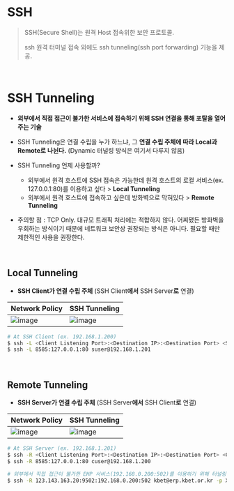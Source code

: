 # SSH

> SSH(Secure Shell)는 원격 Host 접속위한 보안 프로토콜.
>
> ssh 원격 터미널 접속 외에도 ssh tunneling(ssh port forwarding) 기능을 제공.

<br/>

# SSH Tunneling

- **외부에서 직접 접근이 불가한 서비스에 접속하기 위해 SSH 연결을 통해 포탈을 열어주는 기술**
- SSH Tunneling은 연결 수립을 누가 하느냐, 그 **연결 수립 주체에 따라 Local과 Remote로 나뉜다.** (Dynamic 터널링 방식은 여기서 다루지 않음)
- SSH Tunneling 언제 사용할까?
  - 외부에서 원격 호스트에 SSH 접속은 가능한데 원격 호스트의 로컬 서비스(ex. 127.0.0.1:80)를 이용하고 싶다 > **Local Tunneling**
  - 외부에서 원격 호스트에 접속하고 싶은데 방화벽으로 막혀있다 > **Remote Tunneling**
  
- 주의할 점 : TCP Only. 대규모 트래픽 처리에는 적합하지 않다. 어찌됐든 방화벽을 우회하는 방식이기 때문에 네트워크 보안상 권장되는 방식은 아니다. 필요할 때만 제한적인 사용을 권장한다.

<br/>

## Local Tunneling

- **SSH Client가 연결 수립 주체** (SSH Client**에서** SSH Server**로** 연결)

| Network Policy                                               | SSH Tunneling                                                |
| ------------------------------------------------------------ | ------------------------------------------------------------ |
| ![image](https://user-images.githubusercontent.com/64063767/197710681-fb850eb1-b19c-4e0c-b973-5c1495528d8e.png) | ![image](https://user-images.githubusercontent.com/64063767/197710822-c615bd77-d28a-4182-8838-0f6e0baa3cf3.png) |

```bash
# At SSH Client (ex. 192.168.1.200)
$ ssh -L <Client Listening Port>:<Destination IP>:<Destination Port> <Server User>@<Server IP> [-p ssh port]
$ ssh -L 8585:127.0.0.1:80 suser@192.168.1.201
```

<br/>

## Remote Tunneling

- **SSH Server가 연결 수립 주체** (SSH Server**에서** SSH Client**로** 연결)

| Network Policy                                               | SSH Tunneling                                                |
| ------------------------------------------------------------ | ------------------------------------------------------------ |
| ![image](https://user-images.githubusercontent.com/64063767/197711192-9e830226-5eee-4399-8a73-186d75385c06.png) | ![image](https://user-images.githubusercontent.com/64063767/197711133-89b32c17-0f1f-490c-a237-901d4d413517.png) |

```bash
# At SSH Server (ex. 192.168.1.201)
$ ssh -R <Client Listening Port>:<Destination IP>:<Destination Port> <Client User>@<Client IP> [-p ssh port]
$ ssh -R 8585:127.0.0.1:80 cuser@192.168.1.200

# 외부에서 직접 접근이 불가한 EHP 서비스(192.168.0.200:502)를 이용하기 위해 터널링. At EMS Server (192.168.0.101)
$ ssh -R 123.143.163.20:9502:192.168.0.200:502 kbet@erp.kbet.or.kr -p XXXX
```
